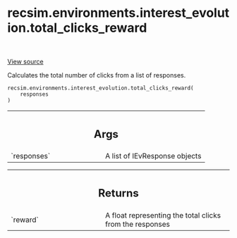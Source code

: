<div itemscope itemtype="http://developers.google.com/ReferenceObject">
<meta itemprop="name" content="recsim.environments.interest_evolution.total_clicks_reward" />
<meta itemprop="path" content="Stable" />
</div>

# recsim.environments.interest_evolution.total_clicks_reward

<!-- Insert buttons and diff -->

<table class="tfo-notebook-buttons tfo-api" align="left">

</table>

<a target="_blank" href="https://github.com/google-research/recsim/tree/master/recsim/environments/interest_evolution.py">View
source</a>

Calculates the total number of clicks from a list of responses.

<pre class="devsite-click-to-copy prettyprint lang-py tfo-signature-link">
<code>recsim.environments.interest_evolution.total_clicks_reward(
    responses
)
</code></pre>

<!-- Placeholder for "Used in" -->

<!-- Tabular view -->

 <table class="responsive fixed orange">
<colgroup><col width="214px"><col></colgroup>
<tr><th colspan="2"><h2 class="add-link">Args</h2></th></tr>

<tr>
<td>
`responses`
</td>
<td>
A list of IEvResponse objects
</td>
</tr>
</table>

<!-- Tabular view -->

 <table class="responsive fixed orange">
<colgroup><col width="214px"><col></colgroup>
<tr><th colspan="2"><h2 class="add-link">Returns</h2></th></tr>

<tr>
<td>
`reward`
</td>
<td>
A float representing the total clicks from the responses
</td>
</tr>
</table>
